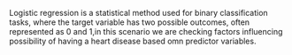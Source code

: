 Logistic regression is a statistical method used for binary classification tasks, where the target variable has two possible outcomes, often represented as 0 and 1,in this scenario we are checking factors influencing possibility of having a heart disease based omn predictor variables.
